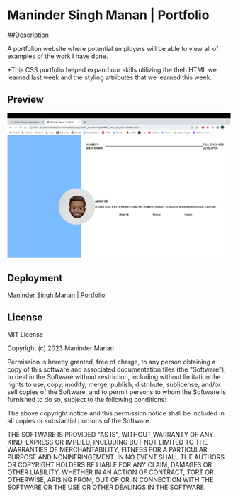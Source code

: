 # Maninder Singh Manan | Portfolio

##Description 

A portfolion website where potential employers will be able to view all of examples of the work I have done. 

*This CSS portfolio helped expand our skills utilizing the theh HTML we learned last week and the styling attributes that we learned this week. 

## Preview

![portfolio-demo](./assets/images/portfolio-demo.png)

## Deployment

[Maninder Singh Manan | Portfolio](https://manindermanan.github.io/02-portfolio-web-app/)

## License

MIT License

Copyright (c) 2023 Maninder Manan

Permission is hereby granted, free of charge, to any person obtaining a copy
of this software and associated documentation files (the "Software"), to deal
in the Software without restriction, including without limitation the rights
to use, copy, modify, merge, publish, distribute, sublicense, and/or sell
copies of the Software, and to permit persons to whom the Software is
furnished to do so, subject to the following conditions:

The above copyright notice and this permission notice shall be included in all
copies or substantial portions of the Software.

THE SOFTWARE IS PROVIDED "AS IS", WITHOUT WARRANTY OF ANY KIND, EXPRESS OR
IMPLIED, INCLUDING BUT NOT LIMITED TO THE WARRANTIES OF MERCHANTABILITY,
FITNESS FOR A PARTICULAR PURPOSE AND NONINFRINGEMENT. IN NO EVENT SHALL THE
AUTHORS OR COPYRIGHT HOLDERS BE LIABLE FOR ANY CLAIM, DAMAGES OR OTHER
LIABILITY, WHETHER IN AN ACTION OF CONTRACT, TORT OR OTHERWISE, ARISING FROM,
OUT OF OR IN CONNECTION WITH THE SOFTWARE OR THE USE OR OTHER DEALINGS IN THE
SOFTWARE.